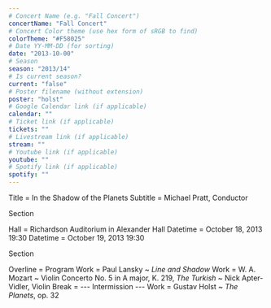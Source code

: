 ```yaml
---
# Concert Name (e.g. "Fall Concert")
concertName: "Fall Concert"
# Concert Color theme (use hex form of sRGB to find)
colorTheme: "#F58025"
# Date YY-MM-DD (for sorting)
date: "2013-10-00"
# Season
season: "2013/14"
# Is current season?
current: "false"
# Poster filename (without extension)
poster: "holst"
# Google Calendar link (if applicable)
calendar: ""
# Ticket link (if applicable)
tickets: ""
# Livestream link (if applicable)
stream: ""
# Youtube link (if applicable)
youtube: ""
# Spotify link (if applicable)
spotify: ""
---
```

Title = In the Shadow of the Planets
Subtitle = Michael Pratt, Conductor

Section

Hall = Richardson Auditorium in Alexander Hall
Datetime = October 18, 2013 19:30
Datetime = October 19, 2013 19:30

Section

Overline = Program
Work = Paul Lansky ~ *Line and Shadow*
Work = W. A. Mozart ~ Violin Concerto No. 5 in A major, K. 219, *The Turkish* ~ Nick Apter-Vidler, Violin
Break = --- Intermission ---
Work = Gustav Holst ~  *The Planets*, op. 32
